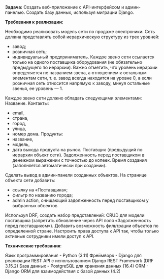**Задача:**
Создать веб-приложение с API-интерфейсом и админ-панелью.
Создать базу данных, используя миграции Django.

**Требования к реализации:**

Необходимо реализовать модель сети по продаже электроники.
Сеть должна представлять собой иерархическую структуру из трех уровней:
- завод;
- розничная сеть;
- индивидуальный предприниматель.
Каждое звено сети ссылается только на одного поставщика оборудования (не обязательно предыдущего по иерархии).
Важно отметить, что уровень иерархии определяется не названием звена, а отношением к остальным элементам сети,
т. е. завод всегда находится на уровне 0, а если розничная сеть относится напрямую к заводу, минуя остальные звенья, ее уровень — 1.

Каждое звено сети должно обладать следующими элементами:
Название.
Контакты:
- email,
- страна,
- город,
- улица,
- номер дома.
Продукты:
- название,
- модель,
- дата выхода продукта на рынок.
Поставщик (предыдущий по иерархии объект сети).
Задолженность перед поставщиком в денежном выражении с точностью до копеек.
Время создания (заполняется автоматически при создании).

Сделать вывод в админ-панели созданных объектов.
На странице объекта сети добавить:
- ссылку на «Поставщика»;
- фильтр по названию города;
- admin action, очищающий задолженность перед поставщиком у выбранных объектов.

Используя DRF, создать набор представлений:
CRUD для модели поставщика (запретить обновление через API поля «Задолженность перед поставщиком»).
Добавить возможность фильтрации объектов по определенной стране.
Настроить права доступа к API так, чтобы только активные сотрудники имели доступ к API.

**Технические требования:**

Язык программирования - Python (3.11)
Фреймворк - Django для реализации REST API с использованием Django REST Framework (DRF 3.15.2)
База данных - PostgreSQL для хранения данных (16.4)
ORM - Django ORM для взаимодействия с базой данных (4.2)
